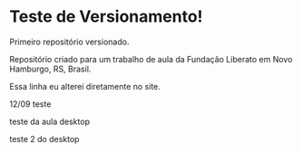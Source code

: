 # Teste de Versionamento!
 Primeiro repositório versionado.

 Repositório criado para um trabalho de aula da Fundação Liberato em Novo Hamburgo, RS, Brasil. 

 Essa linha eu alterei diretamente no site.

 12/09 teste

 teste da aula desktop

 teste 2 do desktop